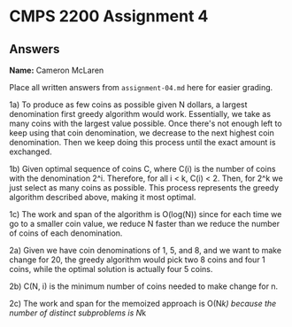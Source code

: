 # CMPS 2200 Assignment 4
## Answers

**Name:** Cameron McLaren


Place all written answers from `assignment-04.md` here for easier grading.

1a) To produce as few coins as possible given N dollars, a largest denomination first greedy algorithm would work. Essentially, we take as many coins with the largest value possible. Once there's not enough left to keep using that coin denomination, we decrease to the next highest coin denomination. Then we keep doing this process until the exact amount is exchanged.

1b) Given optimal sequence of coins C, where C(i) is the number of coins with the denomination 2^i. Therefore, for all i < k, C(i) < 2. Then, for 2^k we just select as many coins as possible. This process represents the greedy algorithm described above, making it most optimal.

1c) The work and span of the algorithm is O(log(N)) since for each time we go to a smaller coin value, we reduce N faster than we reduce the number of coins of each denomination.

2a) Given we have coin denominations of 1, 5, and 8, and we want to make change for 20, the greedy algorithm would pick two 8 coins and four 1 coins, while the optimal solution is actually four 5 coins.

2b) C(N, i) is the minimum number of coins needed to make change for n.

2c) The work and span for the memoized approach is O(N*k) because the number of distinct subproblems is N*k
